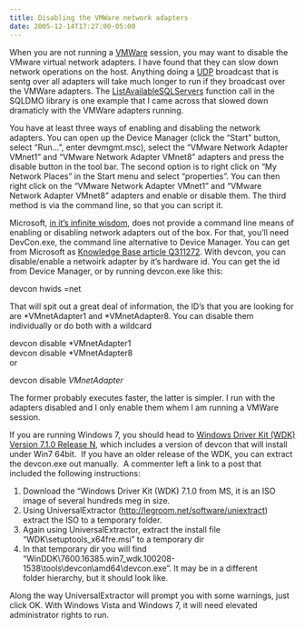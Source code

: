 ```yaml
---
title: Disabling the VMWare network adapters
date: 2005-12-14T17:27:00-05:00
---
```

When you are not running a [VMWare](http://www.vmware.com/products/ws/) session, you may want to disable the VMware virtual network adapters. I have found that they can slow down network operations on the host. Anything doing a [UDP](http://en.wikipedia.org/wiki/User_Datagram_Protocol "User Datagram Protocol") broadcast that is sentg over all adapters will take much longer to run if they broadcast over the VMWare adapters. The [ListAvailableSQLServers](http://msdn.microsoft.com/library/default.asp?url=/library/en-us/sqldmo/dmoref_m_l_9jfo.asp) function call in the SQLDMO library is one example that I came across that slowed down dramaticly with the VMWare adapters running.

You have at least three ways of enabling and disabling the network adapters. You can open up the Device Manager (click the &#8220;Start&#8221; button, select &#8220;Run&#8230;&#8221;, enter devmgmt.msc), select the &#8220;VMware Network Adapter VMnet1&#8221; and &#8220;VMware Network Adapter VMnet8&#8221; adapters and press the disable button in the tool bar. The second option is to right click on &#8220;My Network Places&#8221; in the Start menu and select &#8220;properties&#8221;. You can then right click on the &#8220;VMware Network Adapter VMnet1&#8221; and &#8220;VMware Network Adapter VMnet8&#8221; adapters and enable or disable them. The third method is via the command line, so that you can script it.

Microsoft, [in it&#8217;s infinite wisdom](http://www.hypnosis-kids.com/hypnosis-inner-wisdom.htm), does not provide a command line means of enabling or disabling network adapters out of the box. For that, you&#8217;ll need DevCon.exe, the command line alternative to Device Manager. You can get from Microsoft as [Knowledge Base article Q311272](http://support.microsoft.com/default.aspx?scid=kb;EN-US;Q311272 "The DevCon command-line utility functions as an alternative to Device Manager"). With devcon, you can disable/enable a netwoirk adapter by it&#8217;s hardware id. You can get the id from Device Manager, or by running devcon.exe like this:

<span>devcon hwids =net</span>

That will spit out a great deal of information, the ID&#8217;s that you are looking for are \*VMnetAdapter1 and \*VMnetAdapter8. You can disable them individually or do both with a wildcard

<span>devcon disable *VMnetAdapter1<br />devcon disable *VMnetAdapter8</span>  
or 

<span>devcon disable *VMnetAdapter*</span>

The former probably executes faster, the latter is simpler. I run with the adapters disabled and I only enable them whem I am running a VMWare session.

If you are running Windows 7, you should head to [Windows Driver Kit (WDK) Version 7.1.0 Release N](http://msdn.microsoft.com/en-us/windows/hardware/gg487438.aspx), which includes a version of devcon that will install under Win7 64bit.  If you have an older release of the WDK, you can extract the devcon.exe out manually.  A commenter left a link to a post that included the following instructions:

  1. Download the “Windows Driver Kit (WDK) 7.1.0 from MS, it is an ISO image of several hundreds meg in size.
  2. Using UniversalExtractor (<http://legroom.net/software/uniextract>) extract the ISO to a temporary folder.
  3. Again using UniversalExtractor, extract the install file &#8220;WDK\setuptools_x64fre.msi&#8221; to a temporary dir
  4. In that temporary dir you will find &#8220;WinDDK\7600.16385.win7_wdk.100208-1538\tools\devcon\amd64\devcon.exe&#8221;. It may be in a different folder hierarchy, but it should look like.

Along the way UniversalExtractor will prompt you with some warnings, just click OK. With Windows Vista and Windows 7, it will need elevated administrator rights to run.

<div>
</div>
